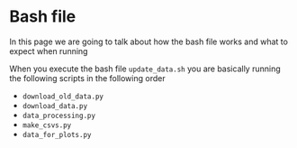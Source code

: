 # Bash file

In this page we are going to talk about how the bash file works and what to expect when running

When you execute the bash file `update_data.sh` you are basically running the following scripts in the following order

* `download_old_data.py`
* `download_data.py`
* `data_processing.py`
* `make_csvs.py`
* `data_for_plots.py`







